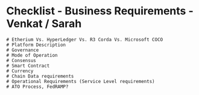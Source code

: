
# Checklist - Business Requirements - Venkat / Sarah

    # Etherium Vs. HyperLedger Vs. R3 Corda Vs. Microsoft COCO
    # Platform Description
    # Governance
    # Mode of Operation
    # Consensus
    # Smart Contract
    # Currency
    # Chain Data requirements
    # Operational Requirements (Service Level requirements)
    # ATO Process, FedRAMP?

